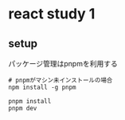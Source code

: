 # react study 1

## setup

パッケージ管理はpnpmを利用する

```
# pnpmがマシン未インストールの場合
npm install -g pnpm

pnpm install
pnpm dev
```